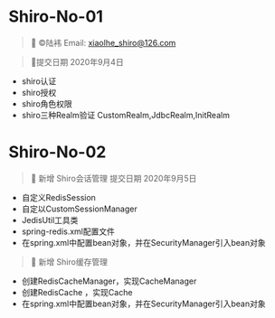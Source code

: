 # Shiro-No-01
> 🐇 ©陆袆 Email: xiaolhe_shiro@126.com
> 

> 🍎提交日期 2020年9月4日
 - shiro认证 
 - shiro授权 
 - shiro角色权限 
 - shiro三种Realm验证 CustomRealm,JdbcRealm,InitRealm

# Shiro-No-02
 >🍎 新增 Shiro会话管理
 > 提交日期 2020年9月5日
 - 自定义RedisSession
 - 自定以CustomSessionManager
 - JedisUtil工具类
 - spring-redis.xml配置文件
 - 在spring.xml中配置bean对象，并在SecurityManager引入bean对象

 >🍎 新增 Shiro缓存管理
 - 创建RedisCacheManager，实现CacheManager
 - 创建RedisCache ，实现Cache
 - 在spring.xml中配置bean对象，并在SecurityManager引入bean对象
 